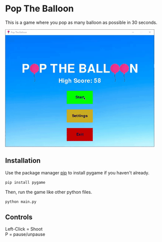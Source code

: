 # Pop The Balloon

This is a game where you pop as many balloon as possible in 30 seconds.

![](Demo.gif)

## Installation

Use the package manager [pip](https://pip.pypa.io/en/stable/) to install pygame if you haven't already.

```bash
pip install pygame
```

Then, run the game like other python files.

```bash
python main.py
```

## Controls

Left-Click = Shoot  
P = pause/unpause
